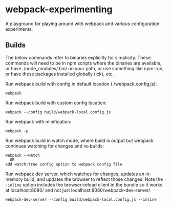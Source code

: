 # webpack-experimenting

A playground for playing around with webpack and various configuration experiments.

## Builds

The below commands refer to binaries explicitly for simplicity.  These commands will need to be in npm scripts where the binaries are available, or have ./node_modules/.bin/ on your path, or use something like npm-run, or have these packages installed globally (ick), etc.

Run webpack build with config in default location (./webpack.config.js):
```
webpack
```

Run webpack build with custom config location:
```
webpack --config build/webpack-local.config.js
```

Run webpack with minification:
```
webpack -p
```

Run webpack build in watch mode, where build is output but webpack continues watching for changes and re-builds:
```
webpack --watch
  OR
add watch:true config option to webpack config file
```

Run webpack dev server, which watches for changes, updates an in-memory build, and updates the browser to reflect those changes.  Note the `--inline` option includes the browser-reload client in the bundle so it works at localhost:8080/ and not just localhost:8080/webpack-dev-server/
```
webpack-dev-server --config build/webpack-local.config.js --inline
```
